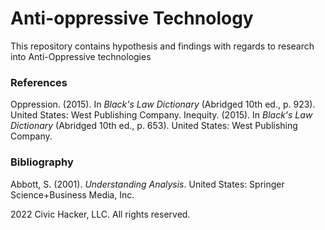 # Anti-oppressive Technology

This repository contains hypothesis and findings with regards to research into Anti-Oppressive technologies

### References

Oppression. (2015). In _Black's Law Dictionary_ (Abridged 10th ed., p. 923). United States: West Publishing Company.
Inequity. (2015). In _Black's Law Dictionary_ (Abridged 10th ed., p. 653). United States: West Publishing Company.


### Bibliography

Abbott, S. (2001). _Understanding Analysis_. United States: Springer Science+Business Media, Inc.


2022 Civic Hacker, LLC. All rights reserved.
